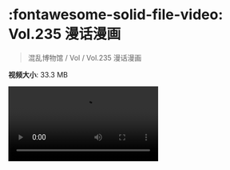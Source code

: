 # :fontawesome-solid-file-video: Vol.235 漫话漫画

> 混乱博物馆 / Vol / Vol.235 漫话漫画

**视频大小**: 33.3 MB

<div class="video"><video src="https://file.hsyhx.top/archive/混乱博物馆/Vol/Vol.235 漫话漫画.mp4" controls preload>🤔 您的浏览器不支持 video 标签</video></div>